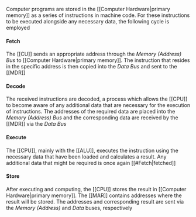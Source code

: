 Computer programs are stored in the [[Computer Hardware|primary memory]] as a series of instructions in machine code. For these instructions to be executed alongside any necessary data, the following cycle is employed

#### Fetch
The [[CU]] sends an appropriate address through the *Memory (Address) Bus* to [[Computer Hardware|primary memory]]. The instruction that resides in the specific address is then copied into the *Data Bus* and sent to the [[MDR]]

#### Decode
The received instructions are decoded, a process which allows the [[CPU]] to become aware of any additional data that are necessary for the execution of instructions. The addresses of the required data are placed into the *Memory (Address) Bus* and the corresponding data are received by the [[MDR]] via the *Data Bus*

#### Execute
The [[CPU]], mainly with the [[ALU]], executes the instruction using the necessary data that have been loaded and calculates a result. Any additional data that might be required is once again [[#Fetch|fetched]] 

#### Store
After executing and computing, the [[CPU]] stores the result in [[Computer Hardware|primary memory]]. The [[MAR]] contains addresses where the result will be stored. The addresses and corresponding result are sent via the *Memory (Address)* and *Data* buses, respectively

